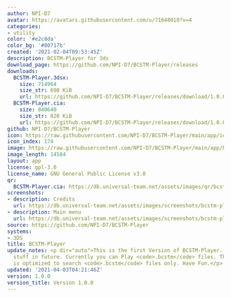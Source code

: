 ```yaml
---
author: NPI-D7
avatar: https://avatars.githubusercontent.com/u/71648010?v=4
categories:
- utility
color: '#e2c8da'
color_bg: '#80717b'
created: '2021-02-04T09:53:45Z'
description: BCSTM-Player for 3ds
download_page: https://github.com/NPI-D7/BCSTM-Player/releases
downloads:
  BCSTM-Player.3dsx:
    size: 714964
    size_str: 698 KiB
    url: https://github.com/NPI-D7/BCSTM-Player/releases/download/1.0.0/BCSTM-Player.3dsx
  BCSTM-Player.cia:
    size: 840640
    size_str: 820 KiB
    url: https://github.com/NPI-D7/BCSTM-Player/releases/download/1.0.0/BCSTM-Player.cia
github: NPI-D7/BCSTM-Player
icon: https://raw.githubusercontent.com/NPI-D7/BCSTM-Player/main/app/icon.png
icon_index: 174
image: https://raw.githubusercontent.com/NPI-D7/BCSTM-Player/main/app/banner.png
image_length: 14584
layout: app
license: gpl-3.0
license_name: GNU General Public License v3.0
qr:
  BCSTM-Player.cia: https://db.universal-team.net/assets/images/qr/bcstm-player-cia.png
screenshots:
- description: Credits
  url: https://db.universal-team.net/assets/images/screenshots/bcstm-player/credits.png
- description: Main menu
  url: https://db.universal-team.net/assets/images/screenshots/bcstm-player/main-menu.png
source: https://github.com/NPI-D7/BCSTM-Player
systems:
- 3DS
title: BCSTM-Player
update_notes: <p dir="auto">This is the first Version of BCSTM-Player. I'll add some
  stuff in future. Currently you can Play <code>.bcstm</code> files. The Filebrowser
  is optimized to search <code>.bcstm</code> files only. Have Fun.</p>
updated: '2021-04-03T04:21:46Z'
version: 1.0.0
version_title: Version 1.0.0
---
```

